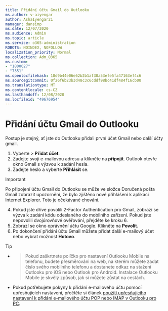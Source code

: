 ```yaml
---
title: Přidání účtu Gmail do Outlooku
ms.author: v-aiyengar
author: AshaIyengar21
manager: dansimp
ms.date: 12/07/2020
ms.audience: Admin
ms.topic: article
ms.service: o365-administration
ROBOTS: NOINDEX, NOFOLLOW
localization_priority: Normal
ms.collection: Adm_O365
ms.custom:
- "1800027"
- "7351"
ms.openlocfilehash: 18d9b44e06e62b2b1af30a53efe5fa47163ef4c6
ms.sourcegitcommit: 0f26f6b23b3d48c3c6cddf98bc41df484f16cb00
ms.translationtype: MT
ms.contentlocale: cs-CZ
ms.lasthandoff: 12/08/2020
ms.locfileid: "49676954"
---
```

# <a name="add-a-gmail-account-to-outlook"></a>Přidání účtu Gmail do Outlooku

Postup je stejný, ať jste do Outlooku přidali první účet Gmail nebo další účty gmail.

1. Vyberte   >  **Přidat účet**.
1. Zadejte svoji e-mailovou adresu a klikněte na **připojit**. Outlook otevře okno Gmail s výzvou k zadání hesla. 
1. Zadejte heslo a vyberte **Přihlásit** se.
> [!IMPORTANT]
> Po připojení účtu Gmail do Outlooku se může ve složce Doručená pošta Gmail zobrazit upozornění, že bylo zjištěno nové přihlášení k aplikaci Internet Explorer. Toto je očekávané chování.
4. Pokud jste dříve povolili 2-Factor Authentication pro Gmail, zobrazí se výzva k zadání kódu odeslaného do mobilního zařízení. Pokud jste nepovolili dvojúrovňové ověřování, přejděte ke kroku 6.
1. Zobrazí se okno oprávnění účtu Google. Klikněte na **Povolit**.
1. Po dokončení přidání účtu Gmail můžete přidat další e-mailový účet nebo vybrat možnost **Hotovo**.
> [!TIP]
- > Pokud zaškrtnete políčko pro nastavení Outlooku Mobile na telefonu, budete přesměrováni na web, na kterém můžete zadat číslo svého mobilního telefonu a dostanete odkaz na stažení Outlooku pro iOS nebo Outlook pro Android. Instalace Outlooku Mobile je skvělý způsob, jak si můžete zůstat na cestách.
- Pokud potřebujete pokyny k přidání e-mailového účtu pomocí upřesňujících nastavení, přečtěte si článek [použití upřesňujícího nastavení k přidání e-mailového účtu POP nebo IMAP v Outlooku pro PC](https://support.microsoft.com/office/change-or-update-email-account-settings-in-outlook-for-windows-560a9065-3c3a-4ec5-a24f-cdb9a8d622a2#bkmk_advanced).
